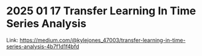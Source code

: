 # 2025 01 17 Transfer Learning In Time Series Analysis

Link: https://medium.com/@kylejones_47003/transfer-learning-in-time-series-analysis-4b7f1d1f4bfd
